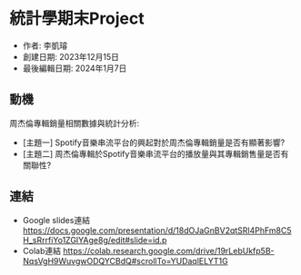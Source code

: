 # 統計學期末Project
- 作者: 李凱璿
- 創建日期: 2023年12月15日
- 最後編輯日期: 2024年1月7日

## 動機
周杰倫專輯銷量相關數據與統計分析:
- [主題一] Spotify音樂串流平台的興起對於周杰倫專輯銷量是否有顯著影響?
- [主題二] 周杰倫專輯於Spotify音樂串流平台的播放量與其專輯銷售量是否有關聯性?

## 連結
- Google slides連結
https://docs.google.com/presentation/d/18dOJaGnBV2qtSRl4PhFm8C5H_sRrrfiYo1ZGIYAge8g/edit#slide=id.p
- Colab連結
https://colab.research.google.com/drive/19rLebUkfp5B-NqsVgH9WuvgwODQYCBdQ#scrollTo=YUDaqlELYT1G
